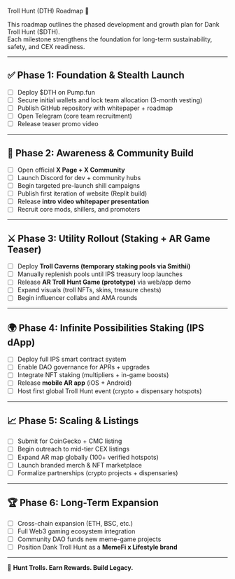 Troll Hunt (DTH) Roadmap 🧌

This roadmap outlines the phased development and growth plan for Dank Troll Hunt ($DTH).  
Each milestone strengthens the foundation for long-term sustainability, safety, and CEX readiness.  

---

## ✅ Phase 1: Foundation & Stealth Launch
- [ ] Deploy $DTH on Pump.fun  
- [ ] Secure initial wallets and lock team allocation (3-month vesting)  
- [ ] Publish GitHub repository with whitepaper + roadmap  
- [ ] Open Telegram (core team recruitment)  
- [ ] Release teaser promo video  

---

## 🚀 Phase 2: Awareness & Community Build
- [ ] Open official **X Page + X Community**  
- [ ] Launch Discord for dev + community hubs  
- [ ] Begin targeted pre-launch shill campaigns  
- [ ] Publish first iteration of website (Replit build)  
- [ ] Release **intro video whitepaper presentation**  
- [ ] Recruit core mods, shillers, and promoters  

---

## ⚔️ Phase 3: Utility Rollout (Staking + AR Game Teaser)
- [ ] Deploy **Troll Caverns (temporary staking pools via Smithii)**  
- [ ] Manually replenish pools until IPS treasury loop launches  
- [ ] Release **AR Troll Hunt Game (prototype)** via web/app demo  
- [ ] Expand visuals (troll NFTs, skins, treasure chests)  
- [ ] Begin influencer collabs and AMA rounds  

---

## 🌍 Phase 4: Infinite Possibilities Staking (IPS dApp)
- [ ] Deploy full IPS smart contract system  
- [ ] Enable DAO governance for APRs + upgrades  
- [ ] Integrate NFT staking (multipliers + in-game boosts)  
- [ ] Release **mobile AR app** (iOS + Android)  
- [ ] Host first global Troll Hunt event (crypto + dispensary hotspots)  

---

## 📈 Phase 5: Scaling & Listings
- [ ] Submit for CoinGecko + CMC listing  
- [ ] Begin outreach to mid-tier CEX listings  
- [ ] Expand AR map globally (100+ verified hotspots)  
- [ ] Launch branded merch & NFT marketplace  
- [ ] Formalize partnerships (crypto projects + dispensaries)  

---

## 🏆 Phase 6: Long-Term Expansion
- [ ] Cross-chain expansion (ETH, BSC, etc.)  
- [ ] Full Web3 gaming ecosystem integration  
- [ ] Community DAO funds new meme-game projects  
- [ ] Position Dank Troll Hunt as a **MemeFi x Lifestyle brand**  

---

🧌 **Hunt Trolls. Earn Rewards. Build Legacy.**
